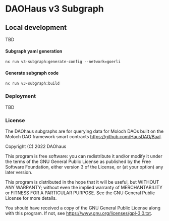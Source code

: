 # DAOHaus v3 Subgraph

## Local development

TBD

#### Subgraph yaml generation

`nx run v3-subgraph:generate-config --network=goerli`

#### Generate subgraph code

`nx run v3-subgraph:build`

### Deployment

TBD

### License

The DAOhaus subgraphs are for querying data for Moloch DAOs built on the Moloch DAO framework smart contracts <https://github.com/HausDAO/Baal>.

Copyright (C) 2022 DAOhaus

This program is free software: you can redistribute it and/or modify
it under the terms of the GNU General Public License as published by
the Free Software Foundation, either version 3 of the License, or
(at your option) any later version.

This program is distributed in the hope that it will be useful,
but WITHOUT ANY WARRANTY; without even the implied warranty of
MERCHANTABILITY or FITNESS FOR A PARTICULAR PURPOSE. See the
GNU General Public License for more details.

You should have received a copy of the GNU General Public License
along with this program. If not, see <https://www.gnu.org/licenses/gpl-3.0.txt>.

